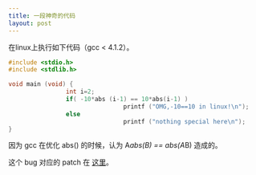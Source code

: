```yaml
---
title: 一段神奇的代码
layout: post
---
```


在linux上执行如下代码（gcc < 4.1.2）。

```c
#include <stdio.h>
#include <stdlib.h>

void main (void) {
                int i=2;
                if( -10*abs (i-1) == 10*abs(i-1) )
                                printf ("OMG,-10==10 in linux!\n");
                else
                                printf ("nothing special here\n");
}
```

因为 gcc 在优化 abs() 的时候，认为 A*abs(B) == abs(A*B) 造成的。

这个 bug 对应的 patch 在 [这里](https://github.com/ringlej/OSELAS.Toolchain/blob/master/patches/gcc-4.1.2/generic/gcc-4.1.1-pr34130.diff)。
